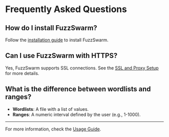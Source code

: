 # Frequently Asked Questions

## How do I install FuzzSwarm?

Follow the [installation guide](Getting%20Started/installation.md) to install FuzzSwarm.

## Can I use FuzzSwarm with HTTPS?

Yes, FuzzSwarm supports SSL connections. See the [SSL and Proxy Setup](ssl_proxy.md) for more details.

## What is the difference between wordlists and ranges?

- **Wordlists**: A file with a list of values.
- **Ranges**: A numeric interval defined by the user (e.g., 1-1000).

---

For more information, check the [Usage Guide](Getting%20Started/Usage/overview.md).
